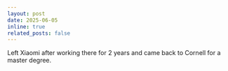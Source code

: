 ```yaml
---
layout: post
date: 2025-06-05
inline: true
related_posts: false
---
```


Left Xiaomi after working there for 2 years and came back to Cornell for a master degree. 
